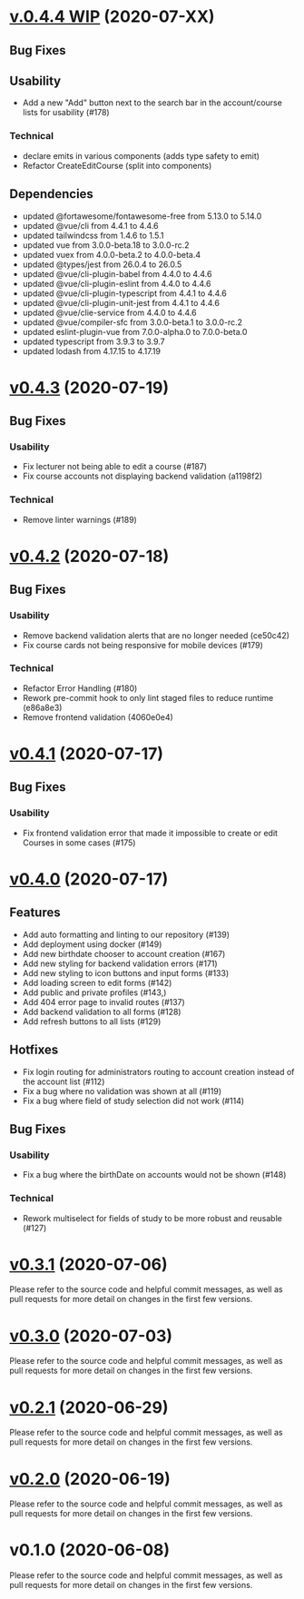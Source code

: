 # [v.0.4.4 WIP](https://github.com/upb-uc4/ui-web/compare/v0.4.3...v0.4.4) (2020-07-XX)

## Bug Fixes

## Usability 
- Add a new "Add" button next to the search bar in the account/course lists for usability (#178)

### Technical
- declare emits in various components (adds type safety to emit)
- Refactor CreateEditCourse (split into components) 

## Dependencies
- updated @fortawesome/fontawesome-free from 5.13.0 to 5.14.0
- updated @vue/cli from 4.4.1 to 4.4.6
- updated tailwindcss from 1.4.6 to 1.5.1
- updated vue from 3.0.0-beta.18 to 3.0.0-rc.2
- updated vuex from 4.0.0-beta.2 to 4.0.0-beta.4
- updated @types/jest from 26.0.4 to 26.0.5
- updated @vue/cli-plugin-babel from 4.4.0 to 4.4.6
- updated @vue/cli-plugin-eslint from 4.4.0 to 4.4.6
- updated @vue/cli-plugin-typescript from 4.4.1 to 4.4.6
- updated @vue/cli-plugin-unit-jest from 4.4.1 to 4.4.6
- updated @vue/clie-service from 4.4.0 to 4.4.6
- updated @vue/compiler-sfc from 3.0.0-beta.1 to 3.0.0-rc.2
- updated eslint-plugin-vue from 7.0.0-alpha.0 to 7.0.0-beta.0
- updated typescript from 3.9.3 to 3.9.7
- updated lodash from 4.17.15 to 4.17.19

# [v0.4.3](https://github.com/upb-uc4/ui-web/compare/v0.4.2...v0.4.3) (2020-07-19)

## Bug Fixes

### Usability
- Fix lecturer not being able to edit a course (#187)
- Fix course accounts not displaying backend validation (a1198f2)
  
### Technical
- Remove linter warnings (#189)

# [v0.4.2](https://github.com/upb-uc4/ui-web/compare/v0.4.1...v0.4.2) (2020-07-18)
## Bug Fixes
### Usability
- Remove backend validation alerts that are no longer needed (ce50c42)
- Fix course cards not being responsive for mobile devices (#179)

### Technical
- Refactor Error Handling (#180)
- Rework pre-commit hook to only lint staged files to reduce runtime (e86a8e3)
- Remove frontend validation (4060e0e4)

# [v0.4.1](https://github.com/upb-uc4/ui-web/compare/v0.4.0...v0.4.1) (2020-07-17)
## Bug Fixes
### Usability
- Fix frontend validation error that made it impossible to create or edit Courses in some cases (#175)
  
# [v0.4.0](https://github.com/upb-uc4/ui-web/compare/v0.3.0...v0.4.0) (2020-07-17)
## Features
- Add auto formatting and linting to our repository (#139)
- Add deployment using docker (#149)
- Add new birthdate chooser to account creation (#167)
- Add new styling for backend validation errors (#171)
- Add new styling to icon buttons and input forms (#133)
- Add loading screen to edit forms (#142)
- Add public and private profiles (#143,)
- Add 404 error page to invalid routes (#137)
- Add backend validation to all forms (#128)
- Add refresh buttons to all lists (#129)
## Hotfixes
- Fix login routing for administrators routing to account creation instead of the account list (#112)
- Fix a bug where no validation was shown at all (#119)
- Fix a bug where field of study selection did not work (#114)
## Bug Fixes
### Usability
- Fix a bug where the birthDate on accounts would not be shown (#148)
### Technical
- Rework multiselect for fields of study to be more robust and reusable (#127)


# [v0.3.1](https://github.com/upb-uc4/ui-web/compare/v0.3.0...v0.3.1) (2020-07-06)
Please refer to the source code and helpful commit messages, as well as pull requests for more detail on changes in the first few versions.

# [v0.3.0](https://github.com/upb-uc4/ui-web/compare/v0.2.1...v0.3.0) (2020-07-03)
Please refer to the source code and helpful commit messages, as well as pull requests for more detail on changes in the first few versions.

# [v0.2.1](https://github.com/upb-uc4/ui-web/compare/0.2.0...v0.2.1) (2020-06-29)
Please refer to the source code and helpful commit messages, as well as pull requests for more detail on changes in the first few versions.

# [v0.2.0](https://github.com/upb-uc4/ui-web/compare/0.1.0...v0.2.0) (2020-06-19)
Please refer to the source code and helpful commit messages, as well as pull requests for more detail on changes in the first few versions.

# v0.1.0 (2020-06-08)
Please refer to the source code and helpful commit messages, as well as pull requests for more detail on changes in the first few versions.
